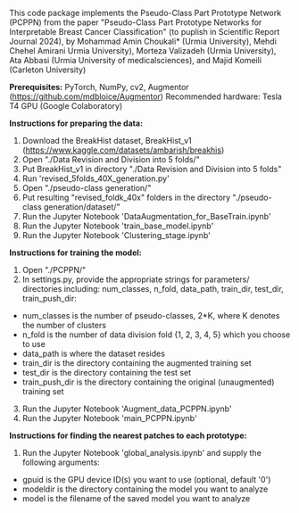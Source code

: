 
This code package implements the Pseudo-Class Part Prototype Network (PCPPN) from the paper "Pseudo-Class Part Prototype Networks for Interpretable Breast Cancer Classification"
(to puplish in Scientific Report Journal 2024), by Mohammad Amin Choukali* (Urmia University), Mehdi Chehel Amirani Urmia University),
Morteza Valizadeh (Urmia University), Ata Abbasi (Urmia University of medicalsciences), and Majid Komeili (Carleton University)

**Prerequisites:** PyTorch, NumPy, cv2, Augmentor (https://github.com/mdbloice/Augmentor)
Recommended hardware: Tesla T4 GPU (Google Colaboratory)

**Instructions for preparing the data:**
1. Download the BreakHist dataset, BreakHist_v1 (https://www.kaggle.com/datasets/ambarish/breakhis)
2. Open "./Data Revision and Division into 5 folds/"
3. Put BreakHist_v1 in directory "./Data Revision and Division into 5 folds"
4. Run 'revised_5folds_40X_generation.py'
5. Open "./pseudo-class generation/"
6. Put resulting "revised_foldk_40x" folders in the directory "./pseudo-class generation/dataset/"
7. Run the Jupyter Notebook 'DataAugmentation_for_BaseTrain.ipynb'
8. Run the Jupyter Notebook 'train_base_model.ipynb'
9. Run the Jupyter Notebook 'Clustering_stage.ipynb'

**Instructions for training the model:**
1. Open "./PCPPN/"
2. In settings.py, provide the appropriate strings for parameters/ directories including:
num_classes, n_fold, data_path, train_dir, test_dir, train_push_dir:
- num_classes is the number of pseudo-classes, 2*K, where K denotes the number of clusters
- n_fold is the number of data division fold {1, 2, 3, 4, 5} which you choose to use  
- data_path is where the dataset resides
- train_dir is the directory containing the augmented training set
- test_dir is the directory containing the test set
- train_push_dir is the directory containing the original (unaugmented) training set
3. Run the Jupyter Notebook 'Augment_data_PCPPN.ipynb'
4. Run the Jupyter Notebook 'main_PCPPN.ipynb'

**Instructions for finding the nearest patches to each prototype:**
1. Run the Jupyter Notebook 'global_analysis.ipynb' and supply the following arguments:
- gpuid is the GPU device ID(s) you want to use (optional, default '0')
- modeldir is the directory containing the model you want to analyze
- model is the filename of the saved model you want to analyze

